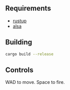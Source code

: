 ## Requirements

- [rustup](https://www.rust-lang.org/tools/install)
- [alsa](https://launchpad.net/ubuntu/+source/alsa-lib)

## Building

```sh
cargo build --release
```

## Controls

WAD to move. Space to fire.
